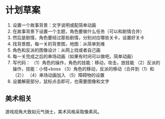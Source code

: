# 计划草案

1. 设置一个故事背景：文字说明或配简单动画
2. 在故事背景下设置一个主题，角色要做什么任务（可以和剧情合并）
3. 然后是剧情，角色要经过那些剧情，分别对应哪些关卡，设置好关卡
4. 找背景图，每一关的背景图，地图：从简单到难
5. 角色和反派的图像设计：从网上找或者自己画
6. 每一关完成之后的串场动画（如果有时间可以做吧，简单动画）
7. 写代码：
   （1）角色的操作，角色的技能：移动，攻击，放技能
   （2）反派的操作，技能：小怪+boss
   （3）角色的移动，反派的移动（合并到（1）和（2））
   （4）串场动画加入
   （5）障碍物的设置
8. 设置解密部分，鼠标点击即可，也需要图像和文字

## 美术相关

游戏视角大致如元气骑士，美术风格采取像素风。